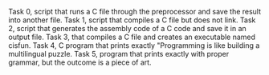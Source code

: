 Task 0, script that runs a C file through the preprocessor and save the result into another file.
Task 1, script that compiles a C file but does not link.
Task 2, script that generates the assembly code of a C code and save it in an output file.
Task 3, that compiles a C file and creates an executable named cisfun.
Task 4, C program that prints exactly "Programming is like building a multilingual puzzle.
Task 5,  program that prints exactly with proper grammar, but the outcome is a piece of art.
